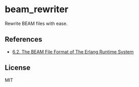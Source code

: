 # beam_rewriter

Rewrite BEAM files with ease.

## References

- [6.2. The BEAM File Format of The Erlang Runtime System](https://blog.stenmans.org/theBeamBook/#BEAM_files)

## License

MIT

